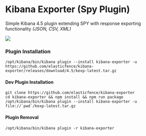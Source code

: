 # Kibana Exporter (Spy Plugin)

Simple Kibana 4.5 plugin extending SPY with response exporting functionality _(JSON, CSV, XML)_

<img src="http://i.imgur.com/MPGHiB2.gif" />

### Plugin Installation
```
/opt/kibana/bin/kibana plugin --install kibana-exporter -u  https://github.com/elasticfence/kibana-exporter/releases/download/4.5/kexp-latest.tar.gz
```

#### Dev Plugin Installation
```
git clone https://github.com/elasticfence/kibana-exporter
cd kibana-exporter && npm install && npm run package
/opt/kibana/bin/kibana plugin --install kibana-exporter -u file://`pwd`/kexp-latest.tar.gz
```

#### Plugin Removal
```
/opt/kibana/bin/kibana plugin -r kibana-exporter
```


